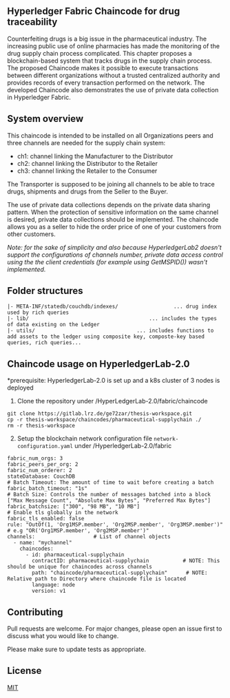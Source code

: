 ## Hyperledger Fabric Chaincode for drug traceability

Counterfeiting drugs is a big issue in the pharmaceutical industry. The increasing public use of online pharmacies has made the monitoring of the drug supply chain process complicated. This chapter proposes a blockchain-based system that tracks drugs in the supply chain process. The proposed Chaincode makes it possible to execute transactions between different organizations without a trusted centralized authority and provides records of every transaction performed on the network. The developed Chaincode also demonstrates the use of private data collection in Hyperledger Fabric.

## System overview

This chaincode is intended to be installed on all Organizations peers and three channels are needed for the supply chain system:

- ch1: channel linking the Manufacturer to the Distributor
- ch2: channel linking the Distributor to the Retailer
- ch3: channel linking the Retailer to the Consumer

The Transporter is supposed to be joining all channels to be able to trace drugs, shipments and drugs from the Seller to the Buyer. 

The use of private data collections depends on the private data sharing pattern. When the protection of sensitive information on the same channel is desired, private data collections should be implemented. The chaincode allows you as a seller to hide the order price of one of your customers from other customers. 

*Note: for the sake of simplicity and also because HyperledgerLab2 doesn't support the configurations of channels number, private data access control using the the client credentials (for example using GetMSPID()) wasn't implemented.*


## Folder structures
```
|- META-INF/statedb/couchdb/indexes/                  ... drug index used by rich queries
|- lib/                     			      ... includes the types of data existing on the Ledger
|- utils/               			      ... includes functions to add assets to the ledger using composite key, composte-key based queries, rich queries...
```

## Chaincode usage on HyperledgerLab-2.0
*prerequisite: HyperledgerLab-2.0 is set up and a k8s cluster of 3 nodes is deployed

1. Clone the repository under /HyperLedgerLab-2.0/fabric/chaincode

```
git clone https://gitlab.lrz.de/ge72zar/thesis-workspace.git
cp -r thesis-workspace/chaincodes/pharmaceutical-supplychain ./
rm -r thesis-workspace
```

2. Setup the blockchain network configuration file ```network-configuration.yaml``` under /HyperledgerLab-2.0/fabric

```
fabric_num_orgs: 3
fabric_peers_per_org: 2
fabric_num_orderer: 2
stateDatabase: CouchDB
# Batch Timeout: The amount of time to wait before creating a batch
fabric_batch_timeout: "1s"
# Batch Size: Controls the number of messages batched into a block ["Max Message Count", "Absolute Max Bytes", "Preferred Max Bytes"]
fabric_batchsize: ["300", "98 MB", "10 MB"]
# Enable tls globally in the network
fabric_tls_enabled: false
rule: "OutOf(1, 'Org1MSP.member', 'Org2MSP.member', 'Org3MSP.member')"        # e.g "OR('Org1MSP.member', 'Org2MSP.member')"
channels:                   # List of channel objects
  - name: "mychannel"
    chaincodes:
      - id: pharmaceutical-supplychain
        contractID: pharmaceutical-supplychain           # NOTE: This should be unique for chaincodes across channels
        path: "chaincode/pharmaceutical-supplychain"      # NOTE: Relative path to Directory where chaincode file is located
        language: node
        version: v1
```

## Contributing
Pull requests are welcome. For major changes, please open an issue first to discuss what you would like to change.

Please make sure to update tests as appropriate.

## License
[MIT](https://choosealicense.com/licenses/mit/)
